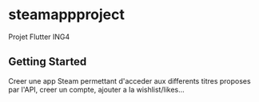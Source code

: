 # steamappproject

Projet Flutter ING4 

## Getting Started

Creer une app Steam permettant d'acceder aux differents titres proposes par l'API,
creer un compte, ajouter a la wishlist/likes...